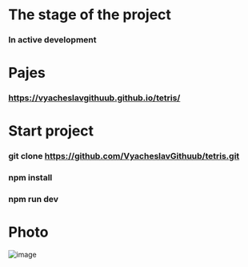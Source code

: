 # The stage of the project
### In active development

# Pajes

### https://vyacheslavgithuub.github.io/tetris/

# Start project

### git clone https://github.com/VyacheslavGithuub/tetris.git

### npm install

### npm run dev

# Photo

![image](https://user-images.githubusercontent.com/111220807/205009160-f6b74649-94aa-4cad-8049-b3365c4e6cd3.png)


